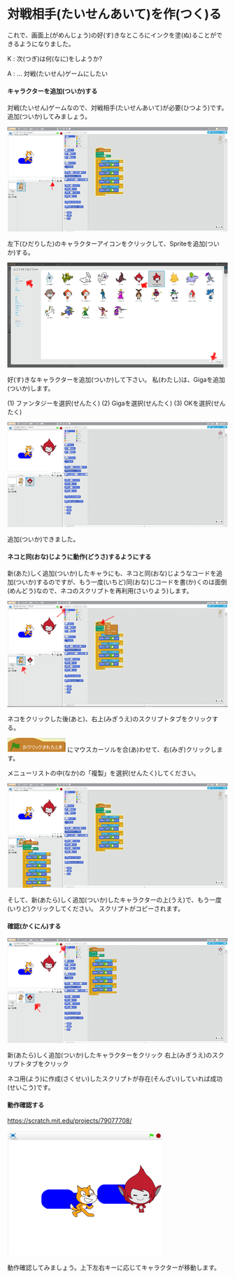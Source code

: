 # 対戦相手(たいせんあいて)を作(つく)る

これで、画面上(がめんじょう)の好(す)きなところにインクを塗(ぬ)ることができるようになりました。

K : 次(つぎ)は何(なに)をしようか?

A : ... 対戦(たいせん)ゲームにしたい


#### キャラクターを追加(ついか)する

対戦(たいせん)ゲームなので、対戦相手(たいせんあいて)が必要(ひつよう)です。追加(ついか)してみましょう。

![](up_down_001b.png)

左下(ひだりした)のキャラクターアイコンをクリックして、Spriteを追加(ついか)する。

![](up_down_002a.png)

好(す)きなキャラクターを追加(ついか)して下さい。
私(わたし)は、Gigaを追加(ついか)します。

(1) ファンタジーを選択(せんたく)
(2) Gigaを選択(せんたく)
(3) OKを選択(せんたく)

![](match_003a.png)

追加(ついか)できました。


#### ネコと同(おな)じように動作(どうさ)するようにする

新(あた)しく追加(ついか)したキャラにも、ネコと同(おな)じようなコードを追加(ついか)するのですが、もう一度(いちど)同(おな)じコードを書(か)くのは面倒(めんどう)なので、ネコのスクリプトを再利用(さいりよう)します。

![](match_005b.png)

ネコをクリックした後(あと)、右上(みぎうえ)のスクリプトタブをクリックする。

![](match_006b.png) にマウスカーソルを合(あ)わせて、右(みぎ)クリックします。

メニューリストの中(なか)の「複製」を選択(せんたく)してください。

![](match_007a.png)

そして、新(あたら)しく追加(ついか)したキャラクターの上(うえ)で、もう一度(いりど)クリックしてください。
スクリプトがコピーされます。


#### 確認(かくにん)する
![](match_008a.png)

新(あたら)しく追加(ついか)したキャラクターをクリック
右上(みぎうえ)のスクリプトタブをクリック

ネコ用(よう)に作成(さくせい)したスクリプトが存在(そんざい)していれば成功(せいこう)です。



#### 動作確認する
https://scratch.mit.edu/projects/79077708/

![](match_009a.png)

動作確認してみましょう。上下左右キーに応じてキャラクターが移動します。




